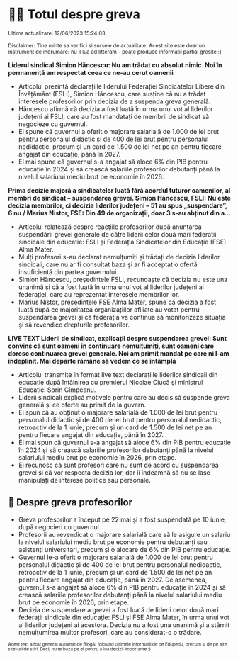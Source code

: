 # 👩‍🏫 Totul despre greva
<sub>Ultima actualizare: 12/06/2023 15:24:03</sub>

<sub>Disclaimer: Tine minte sa verifici si sursele de actualitate. Acest site este doar un instrument de indrumare: nu il lua ad litteram - poate produce informatii partial gresite :)</sub>

**Liderul sindical Simion Hăncescu: Nu am trădat cu absolut nimic. Noi în permanență am respectat ceea ce ne-au cerut oamenii**
- Articolul prezintă declarațiile liderului Federației Sindicatelor Libere din Învățământ (FSLI), Simion Hăncescu, care susține că nu a trădat interesele profesorilor prin decizia de a suspenda greva generală.
- Hăncescu afirmă că decizia a fost luată în urma unui vot al liderilor județeni ai FSLI, care au fost mandatați de membrii de sindicat să negocieze cu guvernul.
- El spune că guvernul a oferit o majorare salarială de 1.000 de lei brut pentru personalul didactic și de 400 de lei brut pentru personalul nedidactic, precum și un card de 1.500 de lei net pe an pentru fiecare angajat din educație, până în 2027.
- El mai spune că guvernul s-a angajat să aloce 6% din PIB pentru educație în 2024 și să crească salariile profesorilor debutanți până la nivelul salariului mediu brut pe economie în 2026.

**Prima decizie majoră a sindicatelor luată fără acordul tuturor oamenilor, al membri de sindicat – suspendarea grevei. Simion Hăncescu, FSLI: Nu este decizia membrilor, ci decizia liderilor județeni – 51 au spus „suspendare”, 6 nu / Marius Nistor, FSE: Din 49 de organizații, doar 3 s-au abținut din a...**
- Articolul relatează despre reacțiile profesorilor după anunțarea suspendării grevei generale de către liderii celor două mari federații sindicale din educație: FSLI și Federația Sindicatelor din Educație (FSE) Alma Mater.
- Mulți profesori s-au declarat nemulțumiți și trădați de decizia liderilor sindicali, care nu ar fi consultat baza și ar fi acceptat o ofertă insuficientă din partea guvernului.
- Simion Hăncescu, președintele FSLI, recunoaște că decizia nu este una unanimă și că a fost luată în urma unui vot al liderilor județeni ai federației, care au reprezentat interesele membrilor lor.
- Marius Nistor, președintele FSE Alma Mater, spune că decizia a fost luată după ce majoritatea organizațiilor afiliate au votat pentru suspendarea grevei și că federația va continua să monitorizeze situația și să revendice drepturile profesorilor.

**LIVE TEXT Liderii de sindicat, explicații despre suspendarea grevei: Sunt convins că sunt oameni în continuare nemulțumiți, sunt oameni care doresc continuarea grevei generale. Noi am primit mandat pe care ni l-am îndeplinit. Mai departe rămâne să vedem ce se întâmplă**
- Articolul transmite în format live text declarațiile liderilor sindicali din educație după întâlnirea cu premierul Nicolae Ciucă și ministrul Educației Sorin Cîmpeanu.
- Liderii sindicali explică motivele pentru care au decis să suspende greva generală și ce oferte au primit de la guvern.
- Ei spun că au obținut o majorare salarială de 1.000 de lei brut pentru personalul didactic și de 400 de lei brut pentru personalul nedidactic, retroactiv de la 1 iunie, precum și un card de 1.500 de lei net pe an pentru fiecare angajat din educație, până în 2027.
- Ei mai spun că guvernul s-a angajat să aloce 6% din PIB pentru educație în 2024 și să crească salariile profesorilor debutanți până la nivelul salariului mediu brut pe economie în 2026, prin etape.
- Ei recunosc că sunt profesori care nu sunt de acord cu suspendarea grevei și că vor respecta decizia lor, dar îi îndeamnă să nu se lase manipulați de interese politice sau personale.

## 🏫 Despre greva profesorilor
- Greva profesorilor a început pe 22 mai și a fost suspendată pe 10 iunie, după negocieri cu guvernul.
- Profesorii au revendicat o majorare salarială care să le asigure un salariu la nivelul salariului mediu brut pe economie pentru debutanți sau asistenți universitari, precum și o alocare de 6% din PIB pentru educație.
- Guvernul le-a oferit o majorare salarială de 1.000 de lei brut pentru personalul didactic și de 400 de lei brut pentru personalul nedidactic, retroactiv de la 1 iunie, precum și un card de 1.500 de lei net pe an pentru fiecare angajat din educație, până în 2027. De asemenea, guvernul s-a angajat să aloce 6% din PIB pentru educație în 2024 și să crească salariile profesorilor debutanți până la nivelul salariului mediu brut pe economie în 2026, prin etape.
- Decizia de suspendare a grevei a fost luată de liderii celor două mari federații sindicale din educație: FSLI și FSE Alma Mater, în urma unui vot al liderilor județeni ai acestora. Decizia nu a fost una unanimă și a stârnit nemulțumirea multor profesori, care au considerat-o o trădare.


<sub><sub>Acest text a fost generat automat de BingAI folosind ultimele informatii de pe Edupedu, precum si de pe alte site-uri de stiri. Deci, nu te baza pe el pentru a lua decizii importante :)</sub></sub>